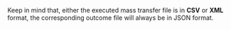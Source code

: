 Keep in mind that, either the executed mass transfer file is in **CSV** or **XML** format, the corresponding outcome file will always be in JSON format.
